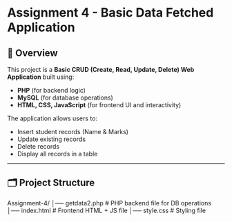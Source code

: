 # Assignment 4 - Basic Data Fetched Application

## 📌 Overview
This project is a **Basic CRUD (Create, Read, Update, Delete) Web Application** built using:
- **PHP** (for backend logic)
- **MySQL** (for database operations)
- **HTML, CSS, JavaScript** (for frontend UI and interactivity)

The application allows users to:
- Insert student records (Name & Marks)
- Update existing records
- Delete records
- Display all records in a table

---

## 🗂️ Project Structure
Assignment-4/
│── getdata2.php # PHP backend file for DB operations
│── index.html # Frontend HTML + JS file
│── style.css # Styling file



